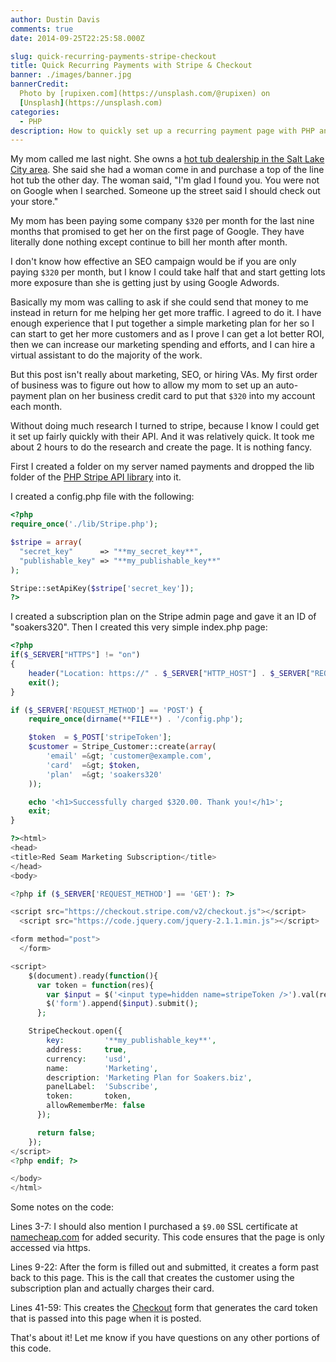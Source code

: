 ```yaml
---
author: Dustin Davis
comments: true
date: 2014-09-25T22:25:58.000Z

slug: quick-recurring-payments-stripe-checkout
title: Quick Recurring Payments with Stripe & Checkout
banner: ./images/banner.jpg
bannerCredit:
  Photo by [rupixen.com](https://unsplash.com/@rupixen) on
  [Unsplash](https://unsplash.com)
categories:
  - PHP
description: How to quickly set up a recurring payment page with PHP and Stripe
---
```


My mom called me last night. She owns a
[hot tub dealership in the Salt Lake City area](http://soakers.biz). She said
she had a woman come in and purchase a top of the line hot tub the other day.
The woman said, "I'm glad I found you. You were not on Google when I searched.
Someone up the street said I should check out your store."

My mom has been paying some company `$320` per month for the last nine months
that promised to get her on the first page of Google. They have literally done
nothing except continue to bill her month after month.

I don't know how effective an SEO campaign would be if you are only paying
`$320` per month, but I know I could take half that and start getting lots more
exposure than she is getting just by using Google Adwords.

Basically my mom was calling to ask if she could send that money to me instead
in return for me helping her get more traffic. I agreed to do it. I have enough
experience that I put together a simple marketing plan for her so I can start to
get her more customers and as I prove I can get a lot better ROI, then we can
increase our marketing spending and efforts, and I can hire a virtual assistant
to do the majority of the work.

But this post isn't really about marketing, SEO, or hiring VAs. My first order
of business was to figure out how to allow my mom to set up an auto-payment plan
on her business credit card to put that `$320` into my account each month.

Without doing much research I turned to stripe, because I know I could get it
set up fairly quickly with their API. And it was relatively quick. It took me
about 2 hours to do the research and create the page. It is nothing fancy.

First I created a folder on my server named payments and dropped the lib folder
of the [PHP Stripe API library](https://stripe.com/docs/libraries#php-library)
into it.

I created a config.php file with the following:

```php
<?php
require_once('./lib/Stripe.php');

$stripe = array(
  "secret_key"      => "**my_secret_key**",
  "publishable_key" => "**my_publishable_key**"
);

Stripe::setApiKey($stripe['secret_key']);
?>
```

I created a subscription plan on the Stripe admin page and gave it an ID of
"soakers320". Then I created this very simple index.php page:

```php
<?php
if($_SERVER["HTTPS"] != "on")
{
    header("Location: https://" . $_SERVER["HTTP_HOST"] . $_SERVER["REQUEST_URI"]);
    exit();
}

if ($_SERVER['REQUEST_METHOD'] == 'POST') {
    require_once(dirname(**FILE**) . '/config.php');

    $token  = $_POST['stripeToken'];
    $customer = Stripe_Customer::create(array(
        'email' =&gt; 'customer@example.com',
        'card'  =&gt; $token,
        'plan'  =&gt; 'soakers320'
    ));

    echo '<h1>Successfully charged $320.00. Thank you!</h1>';
    exit;
}

?><html>
<head>
<title>Red Seam Marketing Subscription</title>
</head>
<body>

<?php if ($_SERVER['REQUEST_METHOD'] == 'GET'): ?>

<script src="https://checkout.stripe.com/v2/checkout.js"></script>
  <script src="https://code.jquery.com/jquery-2.1.1.min.js"></script>

<form method="post">
  </form>

<script>
    $(document).ready(function(){
      var token = function(res){
        var $input = $('<input type=hidden name=stripeToken />').val(res.id);
        $('form').append($input).submit();
      };

    StripeCheckout.open({
        key:         '**my_publishable_key**',
        address:     true,
        currency:    'usd',
        name:        'Marketing',
        description: 'Marketing Plan for Soakers.biz',
        panelLabel:  'Subscribe',
        token:       token,
        allowRememberMe: false
      });

      return false;
    });
</script>
<?php endif; ?>

</body>
</html>
```

Some notes on the code:

Lines 3-7: I should also mention I purchased a `$9.00` SSL certificate at
[namecheap.com](http://namecheap.com) for added security. This code ensures that
the page is only accessed via https.

Lines 9-22: After the form is filled out and submitted, it creates a form past
back to this page. This is the call that creates the customer using the
subscription plan and actually charges their card.

Lines 41-59: This creates the [Checkout](https://stripe.com/checkout) form that
generates the card token that is passed into this page when it is posted.

That's about it! Let me know if you have questions on any other portions of this
code.
